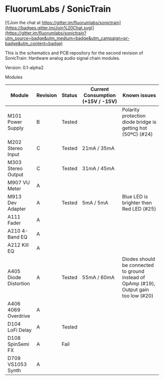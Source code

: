 # FluorumLabs / SonicTrain

[![Join the chat at https://gitter.im/fluorumlabs/sonictrain](https://badges.gitter.im/Join%20Chat.svg)](https://gitter.im/fluorumlabs/sonictrain?utm_source=badge&utm_medium=badge&utm_campaign=pr-badge&utm_content=badge)

This is the schematics and PCB repository for the second revision of SonicTrain: Hardware analog audio signal chain modules.

Version: 0.1-alpha2

Modules

Module | Revision | Status | Current Consumption (+15V / -15V) | Known issues
------ | -------- | ----------- | ------------ | ------- |
M101 Power Supply | B | Tested | | Polarity protection diode bridge is getting hot (50ºC) (#24)
M202 Stereo Input | C | Tested | 21mA / 35mA |
M303 Stereo Output | C | Tested | 31mA / 45mA |
M907 VU Meter | A | | |
M913 Dev Adapter | A | Tested | 5mA / 5mA | Blue LED is brighter then Red LED (#25)
A111 Fader | A | | |
A210 4-Band EQ | A | | |
A212 Kill EQ | A | | |
A405 Diode Distortion | A | Tested | 55mA / 60mA | Diodes should be connected to ground instead of OpAmp (#19), Output gain too low (#20)
A406 4069 Overdrive | A | | |
D104 LoFi Delay | A | Tested | |
D108 SpinSemi FX | A | Fail |  |
D709 VS1053 Synth | A | | |
